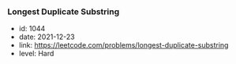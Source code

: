 ### Longest Duplicate Substring

* id: 1044
* date: 2021-12-23
* link: https://leetcode.com/problems/longest-duplicate-substring
* level: Hard
